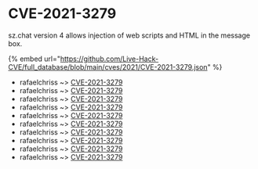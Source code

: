 # CVE-2021-3279

sz.chat version 4 allows injection of web scripts and HTML in the message box.

{% embed url="https://github.com/Live-Hack-CVE/full_database/blob/main/cves/2021/CVE-2021-3279.json" %}


* rafaelchriss ~> [CVE-2021-3279](https://www.alice-snow.ru/2021/database/cve-2021-3279/cve-2021-3279-rafaelchriss)
* rafaelchriss ~> [CVE-2021-3279](https://www.alice-snow.ru/2021/database/cve-2021-3279/cve-2021-3279-rafaelchriss)
* rafaelchriss ~> [CVE-2021-3279](https://www.alice-snow.ru/2021/database/cve-2021-3279/cve-2021-3279-rafaelchriss)
* rafaelchriss ~> [CVE-2021-3279](https://www.alice-snow.ru/2021/database/cve-2021-3279/cve-2021-3279-rafaelchriss)
* rafaelchriss ~> [CVE-2021-3279](https://www.alice-snow.ru/2021/database/cve-2021-3279/cve-2021-3279-rafaelchriss)
* rafaelchriss ~> [CVE-2021-3279](https://www.alice-snow.ru/2021/database/cve-2021-3279/cve-2021-3279-rafaelchriss)
* rafaelchriss ~> [CVE-2021-3279](https://www.alice-snow.ru/2021/database/cve-2021-3279/cve-2021-3279-rafaelchriss)
* rafaelchriss ~> [CVE-2021-3279](https://www.alice-snow.ru/2021/database/cve-2021-3279/cve-2021-3279-rafaelchriss)
* rafaelchriss ~> [CVE-2021-3279](https://www.alice-snow.ru/2021/database/cve-2021-3279/cve-2021-3279-rafaelchriss)
* rafaelchriss ~> [CVE-2021-3279](https://www.alice-snow.ru/2021/database/cve-2021-3279/cve-2021-3279-rafaelchriss)